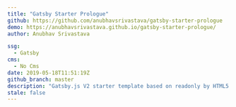 ```yaml
---
title: "Gatsby Starter Prologue"
github: https://github.com/anubhavsrivastava/gatsby-starter-prologue
demo: https://anubhavsrivastava.github.io/gatsby-starter-prologue/
author: Anubhav Srivastava

ssg:
  - Gatsby
cms:
  - No Cms
date: 2019-05-18T11:51:19Z
github_branch: master
description: "Gatsby.js V2 starter template based on readonly by HTML5 UP"
stale: false
---
```

